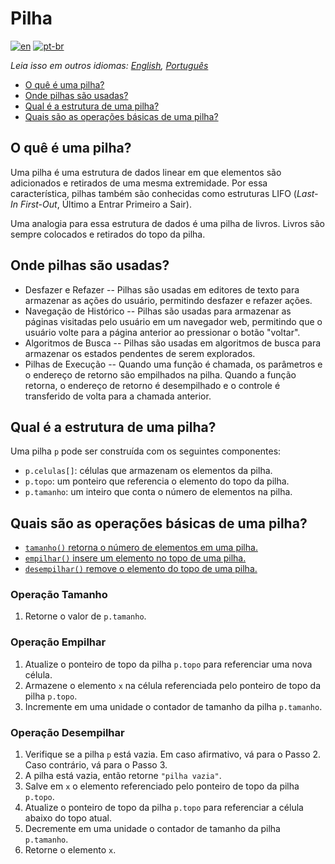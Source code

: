 # Pilha

[![en](https://img.shields.io/badge/lang-en-red.svg)](./README.md) [![pt-br](https://img.shields.io/badge/lang-pt--br-green.svg)](README.pt-br.md)

_Leia isso em outros idiomas: [English](README.md), [Português](README.pt-br.md)_

- [O quê é uma pilha?](#o-quê-é-uma-pilha)
- [Onde pilhas são usadas?](#onde-pilhas-são-usadas)
- [Qual é a estrutura de uma pilha?](#qual-é-a-estrutura-de-uma-pilha)
- [Quais são as operações básicas de uma pilha?](#quais-são-as-operações-básicas-de-uma-pilha)

## O quê é uma pilha?

Uma pilha é uma estrutura de dados linear em que elementos são adicionados e retirados de uma mesma extremidade. Por essa característica, pilhas também são conhecidas como estruturas LIFO (_Last-In First-Out_, Último a Entrar Primeiro a Sair).

Uma analogia para essa estrutura de dados é uma pilha de livros. Livros são sempre colocados e retirados do topo da pilha.

## Onde pilhas são usadas?

- Desfazer e Refazer -- Pilhas são usadas em editores de texto para armazenar as ações do usuário, permitindo desfazer e refazer ações.
- Navegação de Histórico -- Pilhas são usadas para armazenar as páginas visitadas pelo usuário em um navegador web, permitindo que o usuário volte para a página anterior ao pressionar o botão "voltar".
- Algoritmos de Busca -- Pilhas são usadas em algoritmos de busca para armazenar os estados pendentes de serem explorados.
- Pilhas de Execução -- Quando uma função é chamada, os parâmetros e o endereço de retorno são empilhados na pilha. Quando a função retorna, o endereço de retorno é desempilhado e o controle é transferido de volta para a chamada anterior.

## Qual é a estrutura de uma pilha?

Uma pilha `p` pode ser construída com os seguintes componentes:

- `p.celulas[]`: células que armazenam os elementos da pilha.
- `p.topo`: um ponteiro que referencia o elemento do topo da pilha.
- `p.tamanho`: um inteiro que conta o número de elementos na pilha.

## Quais são as operações básicas de uma pilha?

- [`tamanho()` retorna o número de elementos em uma pilha.](#operação-tamanho)
- [`empilhar()` insere um elemento no topo de uma pilha.](#operação-empilhar)
- [`desempilhar()` remove o elemento do topo de uma pilha.](#operação-desempilhar)

### Operação Tamanho

1. Retorne o valor de `p.tamanho`.

### Operação Empilhar

1. Atualize o ponteiro de topo da pilha `p.topo` para referenciar uma nova célula.
2. Armazene o elemento `x` na célula referenciada pelo ponteiro de topo da pilha `p.topo`.
3. Incremente em uma unidade o contador de tamanho da pilha `p.tamanho`.

### Operação Desempilhar

1. Verifique se a pilha `p` está vazia. Em caso afirmativo, vá para o Passo 2. Caso contrário, vá para o Passo 3.
2. A pilha está vazia, então retorne `"pilha vazia"`.
3. Salve em `x` o elemento referenciado pelo ponteiro de topo da pilha `p.topo`.
4. Atualize o ponteiro de topo da pilha `p.topo` para referenciar a célula abaixo do topo atual.
5. Decremente em uma unidade o contador de tamanho da pilha `p.tamanho`.
6. Retorne o elemento `x`.
